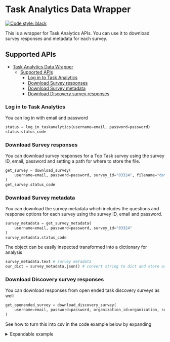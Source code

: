 # Task Analytics Data Wrapper

[![Code style: black](https://img.shields.io/badge/code%20style-black-000000.svg)](https://github.com/psf/black)

This is a wrapper for Task Analytics APIs. You can use it to download survey responses and metadata for each survey.

## Supported APIs

- [Task Analytics Data Wrapper](#task-analytics-data-wrapper)
  - [Supported APIs](#supported-apis)
    - [Log in to Task Analytics](#log-in-to-task-analytics)
    - [Download Survey responses](#download-survey-responses)
    - [Download Survey metadata](#download-survey-metadata)
    - [Download Discovery survey responses](#download-discovery-survey-responses)

### Log in to Task Analytics

You can log in with email and password

```python
status = log_in_taskanalytics(username=email, password=password)  
status.status_code
```

### Download Survey responses

You can download survey responses for a Top Task survey using the survey ID, email, password and setting a path for where to store the file.

```python
get_survey = download_survey(
    username=email, password=password, survey_id="03324", filename="data/survey.csv"
)
get_survey.status_code
```

### Download Survey metadata

You can download the survey metadata which includes the questions and response options for each survey using the survey ID, email and password.

```python
survey_metadata = get_survey_metadata(
    username=email, password=password, survey_id="03324"
)
survey_metadata.status_code
```

The object can be easily inspected transformed into a dictionary for analysis

```python
survey_metadata.text # survey metadata
our_dict = survey_metadata.json() # convert string to dict and store as a variable
```

### Download Discovery survey responses

You can download responses from open ended task discovery surveys as well

```python
get_openended_survey = download_discovery_survey(
    username=email, password=password, organization_id=organization, survey_id="03230"
)
```
See how to turn this into csv in the code example below by expanding

<details>
<summary>Expandable example</summary>

```python
data = get_openended_survey.json()

#create a new dict from our subset of data
def flatten_openended_dict(data):
    """ """
    respondent = []
    completion = []
    category = []
    discovery = []
    comment = []
    for i in data:
        respondent.append(i["id"])
        completion.append(i["completion"])
        category.append(i["category"])
        discovery.append(i["answers"]["discovery"])
        try:
            comment.append(i["answers"]["comment"])
        except:
            comment.append("")
    newlist = [
        {
            "id": respondent,
            "completion": completion,
            "category": category,
            "discovery": discovery,
            "comment": comment,
        }
        for respondent, completion, category, discovery, comment in zip(
            respondent, completion, category, discovery, comment
        )
    ]
    return newlist


newlist = flatten_openended_dict(data["responses"])

# write open ended survey to csv with your preferred encoding and delimiter
keys = newlist[0].keys()

with open("data/open_survey.csv", "w", encoding="utf-8-sig", newline="") as output_file:
    writer = csv.DictWriter(output_file, fieldnames=keys, delimiter=";")
    writer.writeheader()
    writer.writerows(newlist)
```
</details>